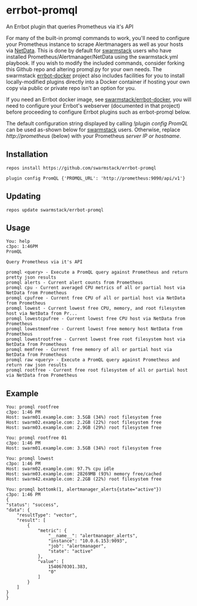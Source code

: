 # errbot-promql

An Errbot plugin that queries Prometheus via it's API

For many of the built-in promql commands to work, you'll need to configure your Prometheus instance to scrape Alertmanagers as well as your hosts via [NetData](https://my-netdata.io/). This is done by default for [swarmstack](https://github.com/swarmstack/swarmstack) users who have installed Prometheus/Alertmanager/NetData using the swarmstack.yml playbook. If you wish to modify the included commands, consider forking this Github repo and altering promql.py for your own needs. The swarmstack [errbot-docker](https://github.com/swarmstack/errbot-docker) project also includes facilities for you to install locally-modified plugins directly into a Docker container if hosting your own copy via public or private repo isn't an option for you.

If you need an Errbot docker image, see [swarmstack/errbot-docker](https://github.com/swarmstack/errbot-docker), you will need to configure your Errbot's webserver (documented in that project) before proceeding to configure Errbot plugins such as errbot-promql below.

The default configuration string displayed by calling _!plugin config PromQL_ can be used as-shown below for [swarmstack](https://github.com/swarmstack/swarmstack) users. Otherwise, replace _http://prometheus_ (below) with your Prometheus _server IP or hostname_.

## Installation

```
repos install https://github.com/swarmstack/errbot-promql

plugin config PromQL {'PROMQL_URL': 'http://prometheus:9090/api/v1'}
```

## Updating

```
repos update swarmstack/errbot-promql
```

## Usage

```
You: help
c3po: 1:46PM
PromQL

Query Prometheus via it's API

promql <query> - Execute a PromQL query against Prometheus and return pretty json results
promql alerts - Current alert counts from Prometheus
promql cpu - Current averaged CPU metrics of all or partial host via NetData from Prometheus
promql cpufree - Current free CPU of all or partial host via NetData from Prometheus
promql lowest - Current lowest free CPU, memory, and root filesystem host via NetData from Pr...
promql lowestcpufree - Current lowest free CPU host via NetData from Prometheus
promql lowestmemfree - Current lowest free memory host NetData from Prometheus
promql lowestrootfree - Current lowest free root filesystem host via NetData from Prometheus
promql memfree - Current free memory of all or partial host via NetData from Prometheus
promql raw <query> - Execute a PromQL query against Prometheus and return raw json results
promql rootfree - Current free root filesystem of all or partial host via NetData from Prometheus
```

## Example

```
You: promql rootfree
c3po: 1:46 PM
Host: swarm01.example.com: 3.5GB (34%) root filesystem free
Host: swarm02.example.com: 2.2GB (22%) root filesystem free
Host: swarm03.example.com: 2.9GB (29%) root filesystem free

You: promql rootfree 01
c3po: 1:46 PM
Host: swarm01.example.com: 3.5GB (34%) root filesystem free

You: promql lowest
c3po: 1:46 PM
Host: swarm02.example.com: 97.7% cpu idle
Host: swarm03.example.com: 28269MB (93%) memory free/cached
Host: swarm42.example.com: 2.2GB (22%) root filesystem free

You: promql bottomk(1, alertmanager_alerts{state="active"})
c3po: 1:46 PM
{
"status": "success",
"data": {
    "resultType": "vector",
    "result": [
        {
            "metric": {
                "__name__": "alertmanager_alerts",
                "instance": "10.0.6.153:9093",
                "job": "alertmanager",
                "state": "active"
            },
            "value": [
                1540670301.383,
                "0"
            ]
        }
    ]
}
}
